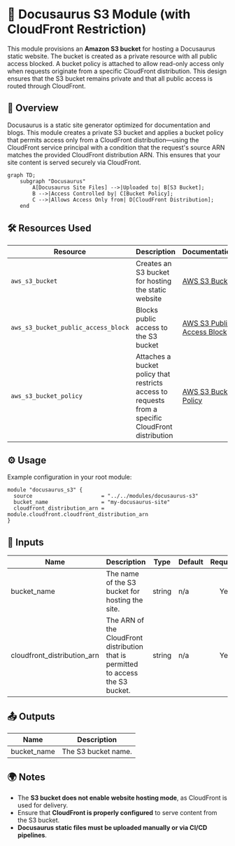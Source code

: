 # 📖 Docusaurus S3 Module (with CloudFront Restriction)

This module provisions an **Amazon S3 bucket** for hosting a Docusaurus static website. The bucket is created as a private resource with all public access blocked. A bucket policy is attached to allow read-only access only when requests originate from a specific CloudFront distribution. This design ensures that the S3 bucket remains private and that all public access is routed through CloudFront.

## 📖 Overview

Docusaurus is a static site generator optimized for documentation and blogs. This module creates a private S3 bucket and applies a bucket policy that permits access only from a CloudFront distribution—using the CloudFront service principal with a condition that the request's source ARN matches the provided CloudFront distribution ARN. This ensures that your site content is served securely via CloudFront.

```mermaid
graph TD;
    subgraph "Docusaurus"
        A[Docusaurus Site Files] -->|Uploaded to| B[S3 Bucket];
        B -->|Access Controlled by| C[Bucket Policy];
        C -->|Allows Access Only from| D[CloudFront Distribution];
    end
```

## 🛠 Resources Used

| Resource                                      | Description                                                                              | Documentation |
|-----------------------------------------------|------------------------------------------------------------------------------------------|---------------|
| `aws_s3_bucket`                               | Creates an S3 bucket for hosting the static website                                      | [AWS S3 Bucket](https://registry.terraform.io/providers/hashicorp/aws/latest/docs/resources/s3_bucket) |
| `aws_s3_bucket_public_access_block`           | Blocks public access to the S3 bucket                                                    | [AWS S3 Public Access Block](https://registry.terraform.io/providers/hashicorp/aws/latest/docs/resources/s3_bucket_public_access_block) |
| `aws_s3_bucket_policy`                        | Attaches a bucket policy that restricts access to requests from a specific CloudFront distribution | [AWS S3 Bucket Policy](https://registry.terraform.io/providers/hashicorp/aws/latest/docs/resources/s3_bucket_policy) |

## ⚙️ Usage

Example configuration in your root module:

```hcl
module "docusaurus_s3" {
  source                      = "../../modules/docusaurus-s3"
  bucket_name                 = "my-docusaurus-site"
  cloudfront_distribution_arn = module.cloudfront.cloudfront_distribution_arn
}
```

## 🔑 Inputs

| Name                          | Description                                                                           | Type     | Default    | Required |
|-------------------------------|---------------------------------------------------------------------------------------|----------|------------|:--------:|
| bucket_name                   | The name of the S3 bucket for hosting the site.                                       | string   | n/a        | Yes      |
| cloudfront_distribution_arn   | The ARN of the CloudFront distribution that is permitted to access the S3 bucket.        | string   | n/a        | Yes      |

## 📤 Outputs

| Name                     | Description                                                           |
|--------------------------|-----------------------------------------------------------------------|
| bucket_name              | The S3 bucket name.                                                   |

## 🌍 Notes

- The **S3 bucket does not enable website hosting mode**, as CloudFront is used for delivery.
- Ensure that **CloudFront is properly configured** to serve content from the S3 bucket.
- **Docusaurus static files must be uploaded manually or via CI/CD pipelines**.

